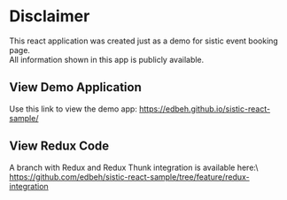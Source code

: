# Disclaimer

This react application was created just as a demo for sistic event booking page.\
All information shown in this app is publicly available.

## View Demo Application

Use this link to view the demo app: https://edbeh.github.io/sistic-react-sample/

## View Redux Code

A branch with Redux and Redux Thunk integration is available here:\ 
https://github.com/edbeh/sistic-react-sample/tree/feature/redux-integration
